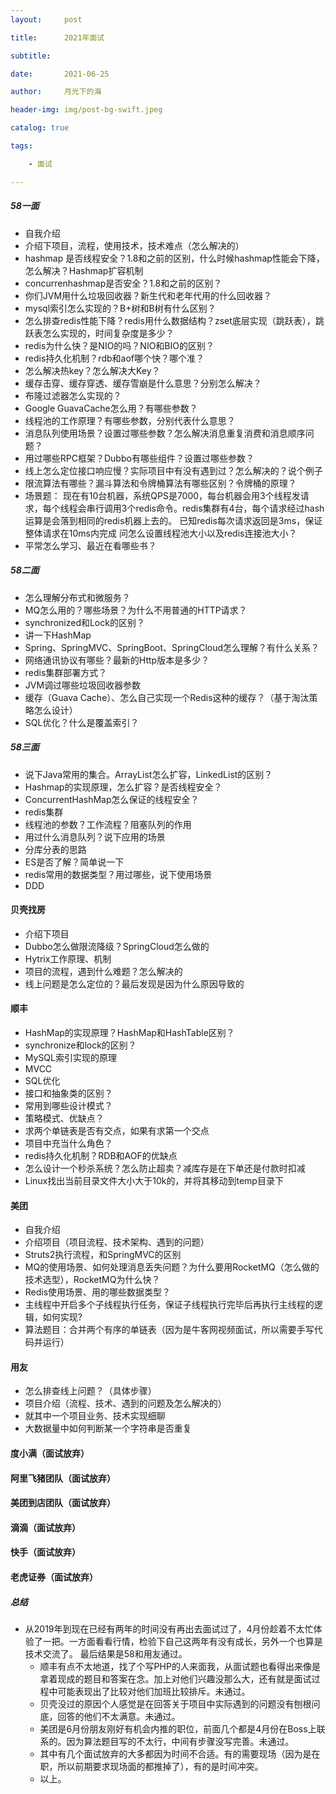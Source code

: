 ```yaml
---
layout:     post

title:      2021年面试

subtitle:

date:       2021-06-25

author:     月光下的海

header-img: img/post-bg-swift.jpeg

catalog: true

tags:

    - 面试

---
```


##### 58一面
- 自我介绍
- 介绍下项目，流程，使用技术，技术难点（怎么解决的）
- hashmap 是否线程安全？1.8和之前的区别，什么时候hashmap性能会下降，怎么解决？Hashmap扩容机制
- concurrenhashmap是否安全？1.8和之前的区别？
- 你们JVM用什么垃圾回收器？新生代和老年代用的什么回收器？
- mysql索引怎么实现的？B+树和B树有什么区别？
- 怎么排查redis性能下降？redis用什么数据结构？zset底层实现（跳跃表），跳跃表怎么实现的，时间复杂度是多少？
- redis为什么快？是NIO的吗？NIO和BIO的区别？
- redis持久化机制？rdb和aof哪个快？哪个准？
- 怎么解决热key？怎么解决大Key？
- 缓存击穿、缓存穿透、缓存雪崩是什么意思？分别怎么解决？
- 布隆过滤器怎么实现的？
- Google GuavaCache怎么用？有哪些参数？
- 线程池的工作原理？有哪些参数，分别代表什么意思？
- 消息队列使用场景？设置过哪些参数？怎么解决消息重复消费和消息顺序问题？
- 用过哪些RPC框架？Dubbo有哪些组件？设置过哪些参数？
- 线上怎么定位接口响应慢？实际项目中有没有遇到过？怎么解决的？说个例子
- 限流算法有哪些？漏斗算法和令牌桶算法有哪些区别？令牌桶的原理？
- 场景题：
现在有10台机器，系统QPS是7000，每台机器会用3个线程发请求，每个线程会串行调用3个redis命令。redis集群有4台，每个请求经过hash运算是会落到相同的redis机器上去的。
已知redis每次请求返回是3ms，保证整体请求在10ms内完成
问怎么设置线程池大小以及redis连接池大小？
- 平常怎么学习、最近在看哪些书？

##### 58二面
- 怎么理解分布式和微服务？
- MQ怎么用的？哪些场景？为什么不用普通的HTTP请求？
- synchronized和Lock的区别？
- 讲一下HashMap
- Spring、SpringMVC、SpringBoot、SpringCloud怎么理解？有什么关系？
- 网络通讯协议有哪些？最新的Http版本是多少？
- redis集群部署方式？
- JVM调过哪些垃圾回收器参数
- 缓存（Guava Cache）、怎么自己实现一个Redis这种的缓存？（基于淘汰策略怎么设计）
- SQL优化？什么是覆盖索引？

##### 58三面
- 说下Java常用的集合。ArrayList怎么扩容，LinkedList的区别？
- Hashmap的实现原理，怎么扩容？是否线程安全？
- ConcurrentHashMap怎么保证的线程安全？
- redis集群
- 线程池的参数？工作流程？阻塞队列的作用
- 用过什么消息队列？说下应用的场景
- 分库分表的思路
- ES是否了解？简单说一下
- redis常用的数据类型？用过哪些，说下使用场景
- DDD


#### 贝壳找房
- 介绍下项目
- Dubbo怎么做限流降级？SpringCloud怎么做的
- Hytrix工作原理、机制 
- 项目的流程，遇到什么难题？怎么解决的
- 线上问题是怎么定位的？最后发现是因为什么原因导致的

#### 顺丰
- HashMap的实现原理？HashMap和HashTable区别？
- synchronize和lock的区别？
- MySQL索引实现的原理
- MVCC
- SQL优化
- 接口和抽象类的区别？
- 常用到哪些设计模式？
- 策略模式、优缺点？
- 求两个单链表是否有交点，如果有求第一个交点
- 项目中充当什么角色？
- redis持久化机制？RDB和AOF的优缺点
- 怎么设计一个秒杀系统？怎么防止超卖？减库存是在下单还是付款时扣减
- Linux找出当前目录文件大小大于10k的，并将其移动到temp目录下

#### 美团
- 自我介绍
- 介绍项目（项目流程、技术架构、遇到的问题）
- Struts2执行流程，和SpringMVC的区别
- MQ的使用场景、如何处理消息丢失问题？为什么要用RocketMQ（怎么做的技术选型），RocketMQ为什么快？
- Redis使用场景、用的哪些数据类型？
- 主线程中开启多个子线程执行任务，保证子线程执行完毕后再执行主线程的逻辑，如何实现?
- 算法题目：合并两个有序的单链表（因为是牛客网视频面试，所以需要手写代码并运行）

#### 用友
- 怎么排查线上问题？（具体步骤）
- 项目介绍（流程、技术、遇到的问题及怎么解决的）
- 就其中一个项目业务、技术实现细聊
- 大数据量中如何判断某一个字符串是否重复

#### 度小满（面试放弃）
#### 阿里飞猪团队（面试放弃）
#### 美团到店团队（面试放弃）
#### 滴滴（面试放弃）
#### 快手（面试放弃）
#### 老虎证券（面试放弃）

##### 总结
- 从2019年到现在已经有两年的时间没有再出去面试过了，4月份趁着不太忙体验了一把。一方面看看行情，检验下自己这两年有没有成长，另外一个也算是技术交流了。
最后结果是58和用友通过。
  - 顺丰有点不太地道，找了个写PHP的人来面我，从面试题也看得出来像是拿着现成的题目和答案在念。加上对他们兴趣没那么大，还有就是面试过程中可能表现出了比较对他们加班比较排斥。未通过。
  - 贝壳没过的原因个人感觉是在回答关于项目中实际遇到的问题没有刨根问底，回答的他们不太满意。未通过。
  - 美团是6月份朋友刚好有机会内推的职位，前面几个都是4月份在Boss上联系的。因为算法题目写的不太行，中间有步骤没写完善。未通过。
  - 其中有几个面试放弃的大多都因为时间不合适。有的需要现场（因为是在职，所以前期要求现场面的都推掉了），有的是时间冲突。
  - 以上。

